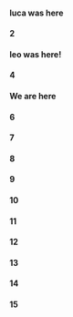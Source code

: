 #### luca was here
#### 2
#### leo was here!
#### 4
#### We are here
#### 6
#### 7
#### 8
#### 9
#### 10
#### 11
#### 12
#### 13
#### 14
#### 15
